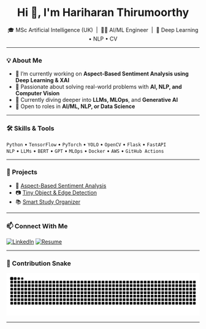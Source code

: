 <h1 align="center">Hi 👋, I'm Hariharan Thirumoorthy</h1>

<p align="center">
  🎓 MSc Artificial Intelligence (UK) &nbsp;|&nbsp; 👨‍💻 AI/ML Engineer &nbsp;|&nbsp; 🤖 Deep Learning • NLP • CV  
</p>

---

### 💡 About Me

- 🔭 I’m currently working on **Aspect-Based Sentiment Analysis using Deep Learning & XAI**
- 🧠 Passionate about solving real-world problems with **AI, NLP, and Computer Vision**
- 🌱 Currently diving deeper into **LLMs, MLOps**, and **Generative AI**
- 💼 Open to roles in **AI/ML, NLP, or Data Science**

---

### 🛠️ Skills & Tools

`Python` • `TensorFlow` • `PyTorch` • `YOLO` • `OpenCV` • `Flask` • `FastAPI`  
`NLP` • `LLMs` • `BERT` • `GPT` • `MLOps` • `Docker` • `AWS` • `GitHub Actions`

---

### 🚀 Projects

- 🧠 [Aspect-Based Sentiment Analysis](https://github.com/HariharanThirumoorthy/ABSA-Deep-Learning)  
- 📷 [Tiny Object & Edge Detection](https://github.com/HariharanThirumoorthy/Tiny-Object-and-Edge-Detection-Model)  
- 📚 [Smart Study Organizer](https://github.com/HariharanThirumoorthy/Smart-Study-Organizer)  

---

### 📫 Connect With Me

[![LinkedIn](https://img.shields.io/badge/LinkedIn-blue?logo=linkedin)](https://www.linkedin.com/in/hariharan-thirumoorthy-ai) 
[![Resume](https://img.shields.io/badge/Resume-red?logo=pdf)](https://drive.google.com/file/d/1Bu-Cpjyo6kIg6jOybeDYSlcfFNhXWoCb/view?usp=drive_link)

---


### 🐍 Contribution Snake

![Snake animation](https://github.com/HariharanThirumoorthy/HariharanThirumoorthy/blob/output/github-contribution-grid-snake.svg)

---
